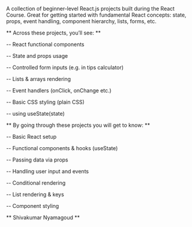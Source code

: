 A collection of beginner-level React.js projects built during the React Course. Great for getting started with fundamental React concepts: state, props, event handling, component hierarchy, lists, forms, etc.

** Across these projects, you’ll see: **

-- React functional components

-- State and props usage

-- Controlled form inputs (e.g. in tips calculator)

-- Lists & arrays rendering

-- Event handlers (onClick, onChange etc.)

-- Basic CSS styling (plain CSS)

-- using useState(state)

** By going through these projects you will get to know: **

-- Basic React setup

-- Functional components & hooks (useState)

-- Passing data via props

-- Handling user input and events

-- Conditional rendering

-- List rendering & keys

-- Component styling

** Shivakumar Nyamagoud **
